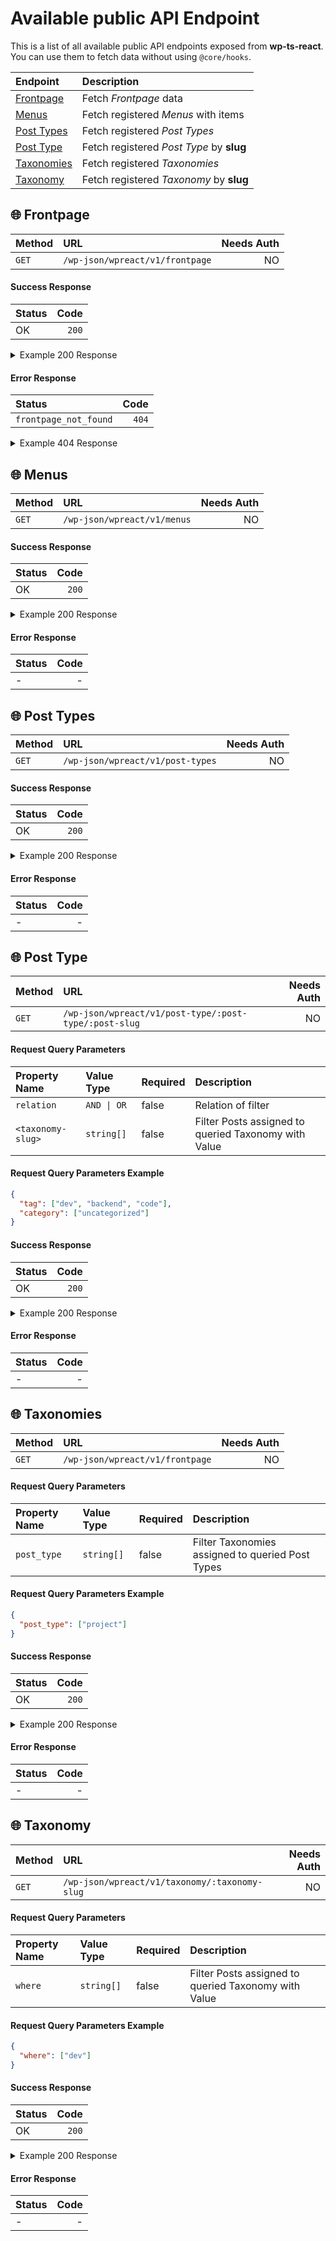 # Available public API Endpoint

This is a list of all available public API endpoints exposed from **wp-ts-react**. You can use them to fetch data without using `@core/hooks`.

| Endpoint                     | Description                              |
| :--------------------------- | :--------------------------------------- |
| [Frontpage](#🌐-frontpage)   | Fetch _Frontpage_ data                   |
| [Menus](#🌐-menus)           | Fetch registered _Menus_ with items      |
| [Post Types](#🌐-post-types) | Fetch registered _Post Types_            |
| [Post Type](#🌐-post-types)  | Fetch registered _Post Type_ by **slug** |
| [Taxonomies](#🌐-taxonomies) | Fetch registered _Taxonomies_            |
| [Taxonomy]()                 | Fetch registered _Taxonomy_ by **slug**  |

## 🌐 Frontpage

| Method | URL                             | Needs Auth |
| :----- | :------------------------------ | ---------: |
| `GET`  | `/wp-json/wpreact/v1/frontpage` |         NO |

#### Success Response

| Status |  Code |
| :----- | ----: |
| OK     | `200` |

<details>
<summary>Example 200 Response</summary>

```json
{
  "ID": 13,
  "post_author": "1",
  "post_date": "2022-05-05 03:41:10",
  "post_date_gmt": "2022-05-05 03:41:10",
  "post_content": "",
  "post_title": "Homepage",
  "post_excerpt": "",
  "post_status": "publish",
  "comment_status": "closed",
  "ping_status": "closed",
  "post_password": "",
  "post_name": "homepage",
  "to_ping": "",
  "pinged": "",
  "post_modified": "2022-11-08 20:58:00",
  "post_modified_gmt": "2022-11-08 20:58:00",
  "post_content_filtered": "",
  "post_parent": 0,
  "guid": "http://wpreact.test/?page_id=13",
  "menu_order": 0,
  "post_type": "page",
  "post_mime_type": "",
  "comment_count": "0",
  "filter": "raw",
  "acf": {
    "body": "/w a frontpage template"
  },
  "url": "http://wpreact.test/",
  "seo": {
    "data": {
      "code": "rest_no_route",
      "message": "No route was found matching the URL and request method.",
      "data": {
        "status": 404
      }
    },
    "headers": [],
    "status": 404
  }
}
```

</details>

#### Error Response

| Status                |  Code |
| :-------------------- | ----: |
| `frontpage_not_found` | `404` |

<details>
<summary>Example 404 Response</summary>

```json
{
  "code": "frontpage_not_found",
  "message": "No Static Frontpage set",
  "data": {
    "status": 404
  }
}
```

</details>

## 🌐 Menus

| Method | URL                         | Needs Auth |
| :----- | :-------------------------- | ---------: |
| `GET`  | `/wp-json/wpreact/v1/menus` |         NO |

#### Success Response

| Status |  Code |
| :----- | ----: |
| OK     | `200` |

<details>
<summary>Example 200 Response</summary>

```json
{
  "primary": [
    {
      "ID": 15,
      "post_author": "1",
      "post_date": "2022-11-08 20:58:20",
      "post_date_gmt": "2022-05-05 03:45:56",
      "post_content": " ",
      "post_title": "",
      "post_excerpt": "",
      "post_status": "publish",
      "comment_status": "closed",
      "ping_status": "closed",
      "post_password": "",
      "post_name": "15",
      "to_ping": "",
      "pinged": "",
      "post_modified": "2022-11-08 20:58:20",
      "post_modified_gmt": "2022-11-08 20:58:20",
      "post_content_filtered": "",
      "post_parent": 0,
      "guid": "http://wpreact.test/?p=15",
      "menu_order": 1,
      "post_type": "nav_menu_item",
      "post_mime_type": "",
      "comment_count": "0",
      "filter": "raw",
      "db_id": 15,
      "menu_item_parent": "0",
      "object_id": "13",
      "object": "page",
      "type": "post_type",
      "type_label": "Page",
      "url": "/",
      "title": "Homepage",
      "target": "",
      "attr_title": "",
      "description": "",
      "classes": [""],
      "xfn": ""
    },
    {
      "ID": 45,
      "post_author": "1",
      "post_date": "2022-11-08 20:58:20",
      "post_date_gmt": "2022-11-03 09:42:06",
      "post_content": " ",
      "post_title": "",
      "post_excerpt": "",
      "post_status": "publish",
      "comment_status": "closed",
      "ping_status": "closed",
      "post_password": "",
      "post_name": "45",
      "to_ping": "",
      "pinged": "",
      "post_modified": "2022-11-08 20:58:20",
      "post_modified_gmt": "2022-11-08 20:58:20",
      "post_content_filtered": "",
      "post_parent": 0,
      "guid": "http://wpreact.test/?p=45",
      "menu_order": 2,
      "post_type": "nav_menu_item",
      "post_mime_type": "",
      "comment_count": "0",
      "filter": "raw",
      "db_id": 45,
      "menu_item_parent": "0",
      "object_id": "24",
      "object": "page",
      "type": "post_type",
      "type_label": "Page",
      "url": "/sample/",
      "title": "Another pages",
      "target": "",
      "attr_title": "",
      "description": "",
      "classes": [""],
      "xfn": ""
    },
    {
      "ID": 44,
      "post_author": "1",
      "post_date": "2022-11-08 20:58:20",
      "post_date_gmt": "2022-11-03 09:42:06",
      "post_content": " ",
      "post_title": "",
      "post_excerpt": "",
      "post_status": "publish",
      "comment_status": "closed",
      "ping_status": "closed",
      "post_password": "",
      "post_name": "44",
      "to_ping": "",
      "pinged": "",
      "post_modified": "2022-11-08 20:58:20",
      "post_modified_gmt": "2022-11-08 20:58:20",
      "post_content_filtered": "",
      "post_parent": 0,
      "guid": "http://wpreact.test/?p=44",
      "menu_order": 3,
      "post_type": "nav_menu_item",
      "post_mime_type": "",
      "comment_count": "0",
      "filter": "raw",
      "db_id": 44,
      "menu_item_parent": "0",
      "object_id": "41",
      "object": "page",
      "type": "post_type",
      "type_label": "Page",
      "url": "/special/",
      "title": "Special Page",
      "target": "",
      "attr_title": "",
      "description": "",
      "classes": [""],
      "xfn": ""
    },
    {
      "ID": 64,
      "post_author": "1",
      "post_date": "2022-11-08 20:58:20",
      "post_date_gmt": "2022-11-04 17:30:50",
      "post_content": "Some projects of something",
      "post_title": "",
      "post_excerpt": "",
      "post_status": "publish",
      "comment_status": "closed",
      "ping_status": "closed",
      "post_password": "",
      "post_name": "64",
      "to_ping": "",
      "pinged": "",
      "post_modified": "2022-11-08 20:58:20",
      "post_modified_gmt": "2022-11-08 20:58:20",
      "post_content_filtered": "",
      "post_parent": 0,
      "guid": "http://wpreact.test/?p=64",
      "menu_order": 4,
      "post_type": "nav_menu_item",
      "post_mime_type": "",
      "comment_count": "0",
      "filter": "raw",
      "db_id": 64,
      "menu_item_parent": "0",
      "object_id": "-10",
      "object": "project",
      "type": "post_type_archive",
      "title": "All Projects",
      "type_label": "Post Type Archive",
      "url": "/project/",
      "target": "",
      "attr_title": "",
      "description": "Some projects of something",
      "classes": [""],
      "xfn": ""
    }
  ]
}
```

</details>

#### Error Response

| Status | Code |
| :----- | ---: |
| -      |    - |

## 🌐 Post Types

| Method | URL                              | Needs Auth |
| :----- | :------------------------------- | ---------: |
| `GET`  | `/wp-json/wpreact/v1/post-types` |         NO |

#### Success Response

| Status |  Code |
| :----- | ----: |
| OK     | `200` |

<details>
<summary>Example 200 Response</summary>

```json
{[
 {
  "name": "page",
  "label": "Pages",
  "labels": {
   "name": "Pages",
   "singular_name": "Page",
   "add_new": "Add New",
   "add_new_item": "Add New Page",
   "edit_item": "Edit Page",
   "new_item": "New Page",
   "view_item": "View Page",
   "view_items": "View Pages",
   "search_items": "Search Pages",
   "not_found": "No pages found.",
   "not_found_in_trash": "No pages found in Trash.",
   "parent_item_colon": "Parent Page:",
   "all_items": "All Pages",
   "archives": "Page Archives",
   "attributes": "Page Attributes",
   "insert_into_item": "Insert into page",
   "uploaded_to_this_item": "Uploaded to this page",
   "featured_image": "Featured image",
   "set_featured_image": "Set featured image",
   "remove_featured_image": "Remove featured image",
   "use_featured_image": "Use as featured image",
   "filter_items_list": "Filter pages list",
   "filter_by_date": "Filter by date",
   "items_list_navigation": "Pages list navigation",
   "items_list": "Pages list",
   "item_published": "Page published.",
   "item_published_privately": "Page published privately.",
   "item_reverted_to_draft": "Page reverted to draft.",
   "item_scheduled": "Page scheduled.",
   "item_updated": "Page updated.",
   "item_link": "Page Link",
   "item_link_description": "A link to a page.",
   "menu_name": "Pages",
   "name_admin_bar": "Page"
  },
  "description": "",
  "public": true,
  "hierarchical": true,
  "exclude_from_search": false,
  "publicly_queryable": false,
  "show_ui": true,
  "show_in_menu": true,
  "show_in_nav_menus": true,
  "show_in_admin_bar": true,
  "menu_position": 20,
  "menu_icon": "dashicons-admin-page",
  "capability_type": "page",
  "map_meta_cap": true,
  "register_meta_box_cb": null,
  "taxonomies": [],
  "has_archive": false,
  "query_var": false,
  "can_export": true,
  "delete_with_user": true,
  "template": [],
  "template_lock": false,
  "_builtin": true,
  "_edit_link": "post.php?post=%d",
  "cap": {
   "edit_post": "edit_page",
   "read_post": "read_page",
   "delete_post": "delete_page",
   "edit_posts": "edit_pages",
   "edit_others_posts": "edit_others_pages",
   "delete_posts": "delete_pages",
   "publish_posts": "publish_pages",
   "read_private_posts": "read_private_pages",
   "read": "read",
   "delete_private_posts": "delete_private_pages",
   "delete_published_posts": "delete_published_pages",
   "delete_others_posts": "delete_others_pages",
   "edit_private_posts": "edit_private_pages",
   "edit_published_posts": "edit_published_pages",
   "create_posts": "edit_pages"
  },
  "rewrite": false,
  "show_in_rest": true,
  "rest_base": "pages",
  "rest_namespace": "wp\/v2",
  "rest_controller_class": "WP_REST_Posts_Controller",
  "rest_controller": {}
 },
 {
  "name": "project",
  "label": "Projects",
  "labels": {
   "name": "Projects",
   "singular_name": "Project",
   "add_new": "Add New",
   "add_new_item": "Add New Project",
   "edit_item": "Edit Project",
   "new_item": "New Post",
   "view_item": "View Project",
   "view_items": "View Posts",
   "search_items": "Search Project",
   "not_found": "Not Found",
   "not_found_in_trash": "Not found in Trash",
   "parent_item_colon": "Parent Project",
   "all_items": "All Projects",
   "archives": "All Projects",
   "attributes": "Post Attributes",
   "insert_into_item": "Insert into post",
   "uploaded_to_this_item": "Uploaded to this post",
   "featured_image": "Featured image",
   "set_featured_image": "Set featured image",
   "remove_featured_image": "Remove featured image",
   "use_featured_image": "Use as featured image",
   "filter_items_list": "Filter posts list",
   "filter_by_date": "Filter by date",
   "items_list_navigation": "Posts list navigation",
   "items_list": "Posts list",
   "item_published": "Post published.",
   "item_published_privately": "Post published privately.",
   "item_reverted_to_draft": "Post reverted to draft.",
   "item_scheduled": "Post scheduled.",
   "item_updated": "Post updated.",
   "item_link": "Post Link",
   "item_link_description": "A link to a post.",
   "menu_name": "Projects",
   "update_item": "Update Project",
   "name_admin_bar": "Project"
  },
  "description": "Some projects of something",
  "public": true,
  "hierarchical": false,
  "exclude_from_search": false,
  "publicly_queryable": true,
  "show_ui": true,
  "show_in_menu": true,
  "show_in_nav_menus": true,
  "show_in_admin_bar": true,
  "menu_position": 5,
  "menu_icon": "dashicons-arrow-right-alt",
  "capability_type": "post",
  "map_meta_cap": true,
  "register_meta_box_cb": null,
  "taxonomies": [
   "genres"
  ],
  "has_archive": true,
  "query_var": "project",
  "can_export": true,
  "delete_with_user": null,
  "template": [],
  "template_lock": false,
  "_builtin": false,
  "_edit_link": "post.php?post=%d",
  "cap": {
   "edit_post": "edit_post",
   "read_post": "read_post",
   "delete_post": "delete_post",
   "edit_posts": "edit_posts",
   "edit_others_posts": "edit_others_posts",
   "delete_posts": "delete_posts",
   "publish_posts": "publish_posts",
   "read_private_posts": "read_private_posts",
   "read": "read",
   "delete_private_posts": "delete_private_posts",
   "delete_published_posts": "delete_published_posts",
   "delete_others_posts": "delete_others_posts",
   "edit_private_posts": "edit_private_posts",
   "edit_published_posts": "edit_published_posts",
   "create_posts": "edit_posts"
  },
  "rewrite": {
   "slug": "project",
   "with_front": true,
   "pages": true,
   "feeds": true,
   "ep_mask": 1
  },
  "show_in_rest": true,
  "rest_base": false,
  "rest_namespace": "wp\/v2",
  "rest_controller_class": false,
  "rest_controller": {}
 }
]}
```

</details>

#### Error Response

| Status | Code |
| :----- | ---: |
| -      |    - |

## 🌐 Post Type

| Method | URL                                                    | Needs Auth |
| :----- | :----------------------------------------------------- | ---------: |
| `GET`  | `/wp-json/wpreact/v1/post-type/:post-type/:post-slug ` |         NO |

#### Request Query Parameters

| Property Name     | Value Type  | Required | Description                                          |
| :---------------- | :---------- | :------- | :--------------------------------------------------- |
| `relation`        | `AND \| OR` | false    | Relation of filter                                   |
| `<taxonomy-slug>` | `string[]`  | false    | Filter Posts assigned to queried Taxonomy with Value |

#### Request Query Parameters Example

```json
{
  "tag": ["dev", "backend", "code"],
  "category": ["uncategorized"]
}
```

#### Success Response

| Status |  Code |
| :----- | ----: |
| OK     | `200` |

<details>
<summary>Example 200 Response</summary>

```json
[
  {
    "ID": 52,
    "post_author": "1",
    "post_date": "2022-11-04 08:05:59",
    "post_date_gmt": "2022-11-04 08:05:59",
    "post_content": "",
    "post_title": "Dev project",
    "post_excerpt": "",
    "post_status": "publish",
    "comment_status": "closed",
    "ping_status": "closed",
    "post_password": "",
    "post_name": "dev-project",
    "to_ping": "",
    "pinged": "",
    "post_modified": "2022-11-04 08:05:59",
    "post_modified_gmt": "2022-11-04 08:05:59",
    "post_content_filtered": "",
    "post_parent": 0,
    "guid": "http://wpreact.test/?post_type=project&#038;p=52",
    "menu_order": 0,
    "post_type": "project",
    "post_mime_type": "",
    "comment_count": "0",
    "filter": "raw",
    "url": "/project/dev-project/",
    "acf": {
      "body": ""
    }
  },
  {
    "ID": 33,
    "post_author": "1",
    "post_date": "2022-07-04 17:03:15",
    "post_date_gmt": "2022-07-04 17:03:15",
    "post_content": "",
    "post_title": "Sample Project",
    "post_excerpt": "",
    "post_status": "publish",
    "comment_status": "closed",
    "ping_status": "closed",
    "post_password": "",
    "post_name": "sample-project",
    "to_ping": "",
    "pinged": "",
    "post_modified": "2022-11-04 17:14:35",
    "post_modified_gmt": "2022-11-04 17:14:35",
    "post_content_filtered": "",
    "post_parent": 0,
    "guid": "http://wpreact.test/?post_type=project&#038;p=33",
    "menu_order": 0,
    "post_type": "project",
    "post_mime_type": "",
    "comment_count": "0",
    "filter": "raw",
    "url": "/project/sample-project/",
    "acf": {
      "body": "Sample Project"
    }
  }
]
```

</details>

#### Error Response

| Status | Code |
| :----- | ---: |
| -      |    - |

## 🌐 Taxonomies

| Method | URL                             | Needs Auth |
| :----- | :------------------------------ | ---------: |
| `GET`  | `/wp-json/wpreact/v1/frontpage` |         NO |

#### Request Query Parameters

| Property Name | Value Type | Required | Description                                      |
| :------------ | :--------- | :------- | :----------------------------------------------- |
| `post_type`   | `string[]` | false    | Filter Taxonomies assigned to queried Post Types |

#### Request Query Parameters Example

```json
{
  "post_type": ["project"]
}
```

#### Success Response

| Status |  Code |
| :----- | ----: |
| OK     | `200` |

<details>
<summary>Example 200 Response</summary>

```json
[
  {
    "slug": "category",
    "label": "Categories",
    "available_in": ["page", "project"],
    "terms": [
      {
        "term_id": 1,
        "name": "Uncategorized",
        "slug": "uncategorized",
        "term_group": 0,
        "term_taxonomy_id": 1,
        "taxonomy": "category",
        "description": "",
        "parent": 0,
        "count": 0,
        "filter": "raw"
      }
    ]
  },
  {
    "slug": "tag",
    "label": "Tags",
    "available_in": ["project"],
    "terms": [
      {
        "term_id": 9,
        "name": "backend",
        "slug": "backend",
        "term_group": 0,
        "term_taxonomy_id": 9,
        "taxonomy": "tag",
        "description": "",
        "parent": 0,
        "count": 1,
        "filter": "raw"
      },
      {
        "term_id": 7,
        "name": "dev",
        "slug": "dev",
        "term_group": 0,
        "term_taxonomy_id": 7,
        "taxonomy": "tag",
        "description": "",
        "parent": 0,
        "count": 2,
        "filter": "raw"
      },
      {
        "term_id": 8,
        "name": "frontend",
        "slug": "frontend",
        "term_group": 0,
        "term_taxonomy_id": 8,
        "taxonomy": "tag",
        "description": "",
        "parent": 0,
        "count": 1,
        "filter": "raw"
      }
    ]
  },
  {
    "slug": "topic",
    "label": "Topics",
    "available_in": ["project"],
    "terms": []
  }
]
```

</details>

#### Error Response

| Status | Code |
| :----- | ---: |
| -      |    - |

## 🌐 Taxonomy

| Method | URL                                            | Needs Auth |
| :----- | :--------------------------------------------- | ---------: |
| `GET`  | `/wp-json/wpreact/v1/taxonomy/:taxonomy-slug ` |         NO |

#### Request Query Parameters

| Property Name | Value Type | Required | Description                                          |
| :------------ | :--------- | :------- | :--------------------------------------------------- |
| `where`       | `string[]` | false    | Filter Posts assigned to queried Taxonomy with Value |

#### Request Query Parameters Example

```json
{
  "where": ["dev"]
}
```

#### Success Response

| Status |  Code |
| :----- | ----: |
| OK     | `200` |

<details>
<summary>Example 200 Response</summary>

```json
[
  {
    "ID": 52,
    "post_author": "1",
    "post_date": "2022-11-04 08:05:59",
    "post_date_gmt": "2022-11-04 08:05:59",
    "post_content": "",
    "post_title": "Dev project",
    "post_excerpt": "",
    "post_status": "publish",
    "comment_status": "closed",
    "ping_status": "closed",
    "post_password": "",
    "post_name": "dev-project",
    "to_ping": "",
    "pinged": "",
    "post_modified": "2022-11-04 08:05:59",
    "post_modified_gmt": "2022-11-04 08:05:59",
    "post_content_filtered": "",
    "post_parent": 0,
    "guid": "http://wpreact.test/?post_type=project&#038;p=52",
    "menu_order": 0,
    "post_type": "project",
    "post_mime_type": "",
    "comment_count": "0",
    "filter": "raw",
    "url": "/project/dev-project/",
    "acf": {
      "body": ""
    }
  },
  {
    "ID": 33,
    "post_author": "1",
    "post_date": "2022-07-04 17:03:15",
    "post_date_gmt": "2022-07-04 17:03:15",
    "post_content": "",
    "post_title": "Sample Project",
    "post_excerpt": "",
    "post_status": "publish",
    "comment_status": "closed",
    "ping_status": "closed",
    "post_password": "",
    "post_name": "sample-project",
    "to_ping": "",
    "pinged": "",
    "post_modified": "2022-11-04 17:14:35",
    "post_modified_gmt": "2022-11-04 17:14:35",
    "post_content_filtered": "",
    "post_parent": 0,
    "guid": "http://wpreact.test/?post_type=project&#038;p=33",
    "menu_order": 0,
    "post_type": "project",
    "post_mime_type": "",
    "comment_count": "0",
    "filter": "raw",
    "url": "/project/sample-project/",
    "acf": {
      "body": "Sample Project"
    }
  }
]
```

</details>

#### Error Response

| Status | Code |
| :----- | ---: |
| -      |    - |
